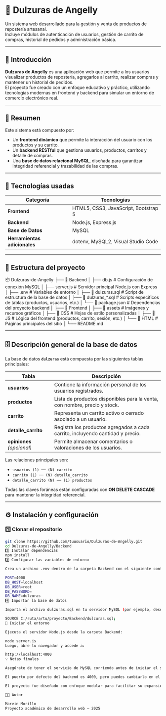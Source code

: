 # 🍰 Dulzuras de Angelly

Un sistema web desarrollado para la gestión y venta de productos de repostería artesanal.  
Incluye módulos de autenticación de usuarios, gestión de carrito de compras, historial de pedidos y administración básica.  

---

## 🧁 Introducción

**Dulzuras de Angelly** es una aplicación web que permite a los usuarios visualizar productos de repostería, agregarlos al carrito, realizar compras y mantener un historial de pedidos.  
El proyecto fue creado con un enfoque educativo y práctico, utilizando tecnologías modernas en frontend y backend para simular un entorno de comercio electrónico real.

---

## 📜 Resumen

Este sistema está compuesto por:
- Un **frontend dinámico** que permite la interacción del usuario con los productos y su carrito.
- Un **backend RESTful** que gestiona usuarios, productos, carritos y detalle de compras.
- Una **base de datos relacional MySQL**, diseñada para garantizar integridad referencial y trazabilidad de las compras.

---

## 🧰 Tecnologías usadas

| Categoría | Tecnologías |
|------------|-------------|
| **Frontend** | HTML5, CSS3, JavaScript, Bootstrap 5 |
| **Backend** | Node.js, Express.js |
| **Base de Datos** | MySQL |
| **Herramientas adicionales** | dotenv, MySQL2, Visual Studio Code |

---

## 🧩 Estructura del proyecto

📦 Dulzuras-de-Angelly
├── 📁 Backend
│ ├── db.js # Configuración de conexión MySQL
│ ├── server.js # Servidor principal Node.js con Express
│ ├── .env # Variables de entorno
│ ├── 📄 dulzuras.sql # Script de estructura de la base de datos
│ ├── 📄 dulzuras_*.sql # Scripts específicos de tablas (productos, usuarios, etc.)
│ └── 📄 package.json # Dependencias del proyecto backend
│
├── 📁 Frontend
│ ├── 📁 assets # Imágenes y recursos gráficos
│ ├── 📁 CSS # Hojas de estilo personalizadas
│ ├── 📁 JS # Lógica del frontend (productos, carrito, sesión, etc.)
│ └── 📁 HTML # Páginas principales del sitio
│
└── README.md

---

## 🗄️ Descripción general de la base de datos

La base de datos **`dulzuras`** está compuesta por las siguientes tablas principales:

| Tabla | Descripción |
|--------|-------------|
| **usuarios** | Contiene la información personal de los usuarios registrados. |
| **productos** | Lista de productos disponibles para la venta, con nombre, precio y stock. |
| **carrito** | Representa un carrito activo o cerrado asociado a un usuario. |
| **detalle_carrito** | Registra los productos agregados a cada carrito, incluyendo cantidad y precio. |
| **opiniones** *(opcional)* | Permite almacenar comentarios o valoraciones de los usuarios. |

Las relaciones principales son:
- `usuarios (1) ── (N) carrito`
- `carrito (1) ── (N) detalle_carrito`
- `detalle_carrito (N) ── (1) productos`

Todas las claves foráneas están configuradas con **ON DELETE CASCADE** para mantener la integridad referencial.

---

## ⚙️ Instalación y configuración

### 1️⃣ Clonar el repositorio
```bash
git clone https://github.com/tuusuario/Dulzuras-de-Angelly.git
cd Dulzuras-de-Angelly/Backend
2️⃣ Instalar dependencias
npm install
3️⃣ Configurar las variables de entorno

Crea un archivo .env dentro de la carpeta Backend con el siguiente contenido (ajusta según tu configuración local):

PORT=4000
DB_HOST=localhost
DB_USER=root
DB_PASSWORD=
DB_NAME=dulzuras
4️⃣ Importar la base de datos

Importa el archivo dulzuras.sql en tu servidor MySQL (por ejemplo, desde MySQL Workbench o phpMyAdmin):

SOURCE C:/ruta/a/tu/proyecto/Backend/dulzuras.sql;
🚀 Iniciar el entorno

Ejecuta el servidor Node.js desde la carpeta Backend:

node server.js
Luego, abre tu navegador y accede a:

http://localhost:4000
💡 Notas finales

Asegúrate de tener el servicio de MySQL corriendo antes de iniciar el servidor.

El puerto por defecto del backend es 4000, pero puedes cambiarlo en el .env.

El proyecto fue diseñado con enfoque modular para facilitar su expansión futura (por ejemplo, agregar panel de administración o autenticación avanzada).

👨‍💻 Autor

Marvin Morillo
Proyecto académico de desarrollo web — 2025
